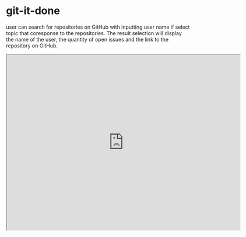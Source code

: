 # git-it-done

user can search for repositories on GitHub with inputting user name if select topic that coresponse to the repositories.
The result selection will display the name of the user, the quantity of open issues and the link to the repository on GitHub.
<iframe src="https://drive.google.com/file/d/1WrKXBCPyBXr1HEHKO01t2pRZ7_TZuSx2/preview" width="640" height="480"></iframe>
